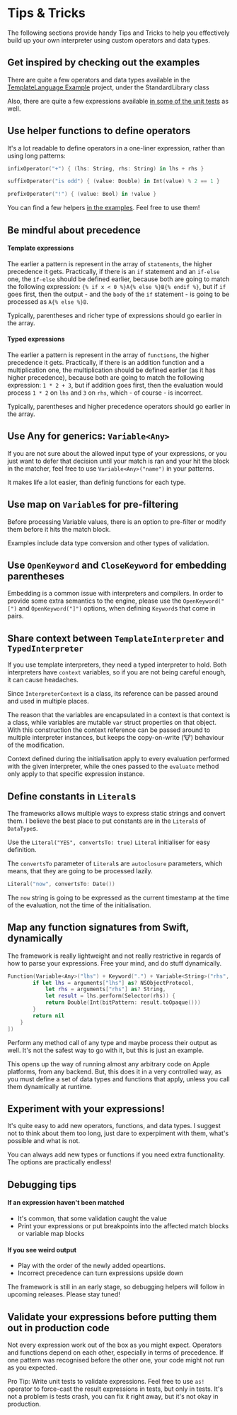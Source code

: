 # Tips & Tricks

The following sections provide handy Tips and Tricks to help you effectively build up your own interpreter using custom operators and data types.

## Get inspired by checking out the examples

There are quite a few operators and data types available in the [TemplateLanguage Example](https://github.com/tevelee/Eval/tree/master/Examples/TemplateExample/Sources/TemplateExample/TemplateExample.swift) project, under the StandardLibrary class

Also, there are quite a few expressions available [in some of the unit tests](https://github.com/tevelee/Eval/tree/master/Tests/EvalTests/IntegrationTests/InterpreterTests.swift#L110) as well.

## Use helper functions to define operators

It's a lot readable to define operators in a one-liner expression, rather than using long patterns:

```swift
infixOperator("+") { (lhs: String, rhs: String) in lhs + rhs }
```
```swift
suffixOperator("is odd") { (value: Double) in Int(value) % 2 == 1 }
```
```swift
prefixOperator("!") { (value: Bool) in !value }
```

You can find a few helpers [in the examples](https://github.com/tevelee/Eval/tree/master/Examples/TemplateExample/Sources/TemplateExample/TemplateExample.swift#L328-L411). Feel free to use them!

## Be mindful about precedence

#### Template expressions

The earlier a pattern is represent in the array of `statements`, the higher precedence it gets. 
Practically, if there is an `if` statement and an `if-else` one, the `if-else` should be defined earlier, because both are going to match the following expression:
`{% if x < 0 %}A{% else %}B{% endif %}`, but if `if` goes first, then the output - and the `body` of the `if` statement - is going to be processed as `A{% else %}B`. 

Typically, parentheses and richer type of expressions should go earlier in the array.

#### Typed expressions

The earlier a pattern is represent in the array of `functions`, the higher precedence it gets. 
Practically, if there is an addition function and a multiplication one, the multiplication should be defined earlier (as it has higher precedence), because both are going to match the following expression:
`1 * 2 + 3`, but if addition goes first, then the evaluation would process `1 * 2` on `lhs` and `3` on `rhs`, which - of course - is incorrect.  

Typically, parentheses and higher precedence operators should go earlier in the array.

## Use Any for generics: `Variable<Any>`

If you are not sure about the allowed input type of your expressions, or you just want to defer that decision until your match is ran and your hit the block in the matcher, feel free to use `Variable<Any>("name")` in your patterns.

It makes life a lot easier, than definig functions for each type.

## Use map on `Variable`s for pre-filtering

Before processing Variable values, there is an option to pre-filter or modify them before it hits the match block. 

Examples include data type conversion and other types of validation.

## Use `OpenKeyword` and `CloseKeyword` for embedding parentheses

Embedding is a common issue with interpreters and compilers. In order to provide some extra semantics to the engine, please use the `OpenKeyword("[")` and `OpenKeyword("]")` options, when defining `Keyword`s that come in pairs.

## Share context between `TemplateInterpreter` and `TypedInterpreter`

If you use template interpreters, they need a typed interpreter to hold. Both interpreters have `context` variables, so if you are not being careful enough, it can cause headaches. 

Since `InterpreterContext` is a class, its reference can be passed around and used in multiple places. 

The reason that the variables are encapsulated in a context is that context is a class, while variables are mutable `var` struct properties on that object. With this construction the context reference can be passed around to multiple interpreter instances, but keeps the copy-on-write (🐮) behaviour of the modification.

Context defined during the initialisation apply to every evaluation performed with the given interpreter, while the ones passed to the `evaluate` method only apply to that specific  expression instance.

## Define constants in `Literal`s

The frameworks allows multiple ways to express static strings and convert them. 
I believe the best place to put constants are in the `Literal`s of `DataType`s.

Use the `Literal("YES", convertsTo: true)` `Literal` initialiser for easy definition.

The `convertsTo` parameter of `Literal`s are `autoclosure` parameters, which means, that they are going to be processed lazily.

```swift
Literal("now", convertsTo: Date())
```

The `now` string is going to be expressed as the current timestamp at the time of the evaluation, not the time of the initialisation.

## Map any function signatures from Swift, dynamically

The framework is really lightweight and not really restrictive in regards of how to parse your expressions. Free your mind, and do stuff dynamically.

```swift
Function(Variable<Any>("lhs") + Keyword(".") + Variable<String>("rhs", interpreted: false)) { (arguments,_,_) -> Double? in
        if let lhs = arguments["lhs"] as? NSObjectProtocol,
            let rhs = arguments["rhs"] as? String,
            let result = lhs.perform(Selector(rhs)) {
            return Double(Int(bitPattern: result.toOpaque()))
        }
        return nil
    }
])
```

Perform any method call of any type and maybe process their output as well. It's not the safest way to go with it, but this is just an example.

This opens up the way of running almost any arbitrary code on Apple platforms, from any backend. But, this does it in a very controlled way, as you must define a set of data types and functions that apply, unless you call them dynamically at runtime.

## Experiment with your expressions!

It's quite easy to add new operators, functions, and data types. I suggest not to think about them too long, just dare to experpiment with them, what's possible and what is not. 

You can always add new types or functions if you need extra functionality. The options are practically endless!

## Debugging tips

#### If an expression haven't been matched
* It's common, that some validation caught the value
* Print your expressions or put breakpoints into the affected match blocks or variable map blocks

#### If you see weird output
* Play with the order of the newly added opeartions.
* Incorrect precedence can turn expressions upside down

The framework is still in an early stage, so debugging helpers will follow in upcoming releases. Please stay tuned!

## Validate your expressions before putting them out in production code

Not every expression work out of the box as you might expect. Operators and functions depend on each other, especially in terms of precedence. If one pattern was recognised before the other one, your code might not run as you expected.

Pro Tip: Write unit tests to validate expressions. Feel free to use `as!` operator to force-cast the result expressions in tests, but only in tests. It's not a problem is tests crash, you can fix it right away, but it's not okay in production.